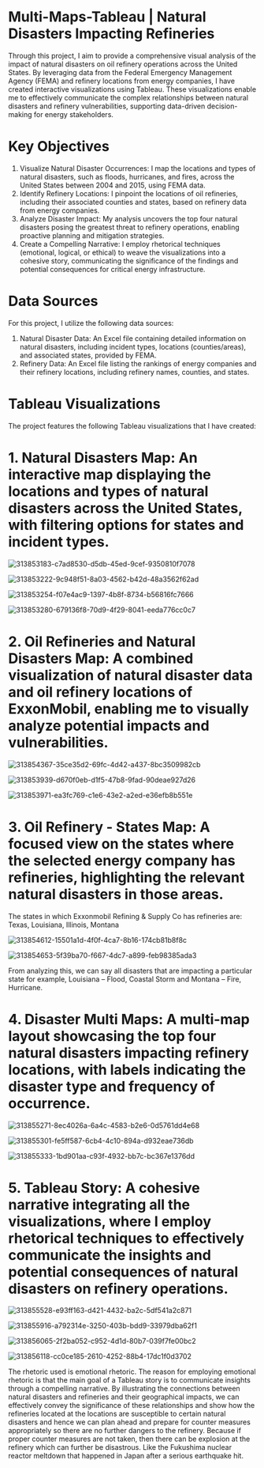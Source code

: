# Multi-Maps-Tableau | Natural Disasters Impacting Refineries
Through this project, I aim to provide a comprehensive visual analysis of the impact of natural disasters on oil refinery operations across the United States. By leveraging data from the Federal Emergency Management Agency (FEMA) and refinery locations from energy companies, I have created interactive visualizations using Tableau. These visualizations enable me to effectively communicate the complex relationships between natural disasters and refinery vulnerabilities, supporting data-driven decision-making for energy stakeholders.


# Key Objectives

1.	Visualize Natural Disaster Occurrences: I map the locations and types of natural disasters, such as floods, hurricanes, and fires, across the United States between 2004 and 2015, using FEMA data.
2.	Identify Refinery Locations: I pinpoint the locations of oil refineries, including their associated counties and states, based on refinery data from energy companies.
3.	Analyze Disaster Impact: My analysis uncovers the top four natural disasters posing the greatest threat to refinery operations, enabling proactive planning and mitigation strategies.
4.	Create a Compelling Narrative: I employ rhetorical techniques (emotional, logical, or ethical) to weave the visualizations into a cohesive story, communicating the significance of the findings and potential consequences for critical energy infrastructure.

# Data Sources

For this project, I utilize the following data sources:

1.	Natural Disaster Data: An Excel file containing detailed information on natural disasters, including incident types, locations (counties/areas), and associated states, provided by FEMA.
2.	Refinery Data: An Excel file listing the rankings of energy companies and their refinery locations, including refinery names, counties, and states.

# Tableau Visualizations

The project features the following Tableau visualizations that I have created:

# 1. Natural Disasters Map: An interactive map displaying the locations and types of natural disasters across the United States, with filtering options for states and incident types.

![313853183-c7ad8530-d5db-45ed-9cef-9350810f7078](https://github.com/atharva49/atharva49-Tableau-Natural-Disasters-in-US/assets/56105570/ce07dfa2-a147-4546-b865-de6b2b1292c9)


![313853222-9c948f51-8a03-4562-b42d-48a3562f62ad](https://github.com/atharva49/atharva49-Tableau-Natural-Disasters-in-US/assets/56105570/6578cdc7-f5c1-4467-b472-154804d62e22)

![313853254-f07e4ac9-1397-4b8f-8734-b56816fc7666](https://github.com/atharva49/atharva49-Tableau-Natural-Disasters-in-US/assets/56105570/ac7f6895-20ef-41cf-a533-28c7a75de0cb)


![313853280-679136f8-70d9-4f29-8041-eeda776cc0c7](https://github.com/atharva49/atharva49-Tableau-Natural-Disasters-in-US/assets/56105570/25226d83-76ee-4142-9d8e-4cc396669c59)


# 2. Oil Refineries and Natural Disasters Map: A combined visualization of natural disaster data and oil refinery locations of ExxonMobil, enabling me to visually analyze potential impacts and vulnerabilities.

![313854367-35ce35d2-69fc-4d42-a437-8bc3509982cb](https://github.com/atharva49/atharva49-Tableau-Natural-Disasters-in-US/assets/56105570/69f50232-79cb-4506-8c94-05ae54937635)

![313853939-d670f0eb-d1f5-47b8-9fad-90deae927d26](https://github.com/atharva49/atharva49-Tableau-Natural-Disasters-in-US/assets/56105570/145b5834-86a0-4dba-933b-0c3eed0a3279)

![313853971-ea3fc769-c1e6-43e2-a2ed-e36efb8b551e](https://github.com/atharva49/atharva49-Tableau-Natural-Disasters-in-US/assets/56105570/1e4f56ca-c3df-433c-bba3-533b201c9496)


# 3. Oil Refinery - States Map: A focused view on the states where the selected energy company has refineries, highlighting the relevant natural disasters in those areas.

The states in which Exxonmobil Refining & Supply Co has refineries are:
Texas, Louisiana, Illinois, Montana

![313854612-15501a1d-4f0f-4ca7-8b16-174cb81b8f8c](https://github.com/atharva49/atharva49-Tableau-Natural-Disasters-in-US/assets/56105570/35f08dd9-67f7-480c-9100-20720a57b50f)

![313854653-5f39ba70-f667-4dc7-a899-feb98385ada3](https://github.com/atharva49/atharva49-Tableau-Natural-Disasters-in-US/assets/56105570/ab529089-2c27-4e99-b300-dc303fdbd32e)


From analyzing this, we can say all disasters that are impacting a particular state for example, Louisiana – Flood, Coastal Storm and Montana – Fire, Hurricane.

# 4. Disaster Multi Maps: A multi-map layout showcasing the top four natural disasters impacting refinery locations, with labels indicating the disaster type and frequency of occurrence.

![313855271-8ec4026a-6a4c-4583-b2e6-0d5761dd4e68](https://github.com/atharva49/atharva49-Tableau-Natural-Disasters-in-US/assets/56105570/ec1d60a7-9e43-43a6-b3ef-73cd7ba0dfd9)


![313855301-fe5ff587-6cb4-4c10-894a-d932eae736db](https://github.com/atharva49/atharva49-Tableau-Natural-Disasters-in-US/assets/56105570/01d5da6a-966f-4604-83cc-5954bd44f58b)


![313855333-1bd901aa-c93f-4932-bb7c-bc367e1376dd](https://github.com/atharva49/atharva49-Tableau-Natural-Disasters-in-US/assets/56105570/31d8f5cb-e154-4a04-a8a2-c743fab5f812)


# 5. Tableau Story: A cohesive narrative integrating all the visualizations, where I employ rhetorical techniques to effectively communicate the insights and potential consequences of natural disasters on refinery operations.

![313855528-e93ff163-d421-4432-ba2c-5df541a2c871](https://github.com/atharva49/atharva49-Tableau-Natural-Disasters-in-US/assets/56105570/c4335501-20ae-4b81-88b8-ab72b3955cf2)

![313855916-a792314e-3250-403b-bdd9-33979dba62f1](https://github.com/atharva49/atharva49-Tableau-Natural-Disasters-in-US/assets/56105570/7a72f9ad-61e4-4055-bb42-374f34da5902)

![313856065-2f2ba052-c952-4d1d-80b7-039f7fe00bc2](https://github.com/atharva49/atharva49-Tableau-Natural-Disasters-in-US/assets/56105570/f922da34-a46b-44f3-adc1-cbb2b987ccc9)


![313856118-cc0ce185-2610-4252-88b4-17dc1f0d3702](https://github.com/atharva49/atharva49-Tableau-Natural-Disasters-in-US/assets/56105570/718c4db8-5068-4e9b-bc38-416b47de485e)


The rhetoric used is emotional rhetoric. The reason for employing emotional rhetoric is that the main goal of a Tableau story is to communicate insights through a compelling narrative. By illustrating the connections between natural disasters and refineries and their geographical impacts, we can effectively convey the significance of these relationships and show how the refineries located at the locations are susceptible to certain natural disasters and hence we can plan ahead and prepare for counter measures appropriately so there are no further dangers to the refinery. Because if proper counter measures are not taken, then there can be explosion at the refinery which can further be disastrous. Like the Fukushima nuclear reactor meltdown that happened in Japan after a serious earthquake hit. 
